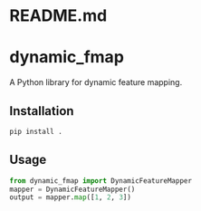 # README.md
# dynamic_fmap

A Python library for dynamic feature mapping.

## Installation
```bash
pip install .
```

## Usage
```python
from dynamic_fmap import DynamicFeatureMapper
mapper = DynamicFeatureMapper()
output = mapper.map([1, 2, 3])
```
